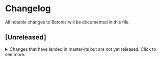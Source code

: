 # Changelog

All notable changes to Botonic will be documented in this file.

## [Unreleased]

<details>
  <summary>
    Changes that have landed in master-lts but are not yet released.
    Click to see more.
  </summary>
  
## [0.31.0] - 2024-mm-dd

### Added

### Changed

- [upgrade to `react 18`](https://github.com/hubtype/botonic/pull/2939)
- [`WebchatApp` with typescript](https://github.com/hubtype/botonic/pull/2945)
- [`Webchat` component with typescript](https://github.com/hubtype/botonic/pull/2947)
- [`Header` component with typescript](https://github.com/hubtype/botonic/pull/2949)
- [fix types and tests](https://github.com/hubtype/botonic/pull/2950)
- [`WebchatReplies` and `Reply` with typescript](https://github.com/hubtype/botonic/pull/2952)

### Fixed

</details>

